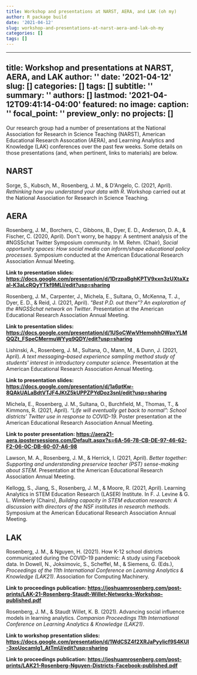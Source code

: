 ```yaml
---
title: Workshop and presentations at NARST, AERA, and LAK (oh my)
author: R package build
date: '2021-04-12'
slug: workshop-and-presentations-at-narst-aera-and-lak-oh-my
categories: []
tags: []
---
```


---
title: Workshop and presentations at NARST, AERA, and LAK
author: ''
date: '2021-04-12'
slug: []
categories: []
tags: []
subtitle: ''
summary: ''
authors: []
lastmod: '2021-04-12T09:41:14-04:00'
featured: no
image:
  caption: ''
  focal_point: ''
  preview_only: no
projects: []
---

Our research group had a number of presentations at the National Association for Research in Science Teaching (NARST), American Educational Research Assocation (AERA), and Learning Analytics and Knowledge (LAK) conferences over the past few weeks. Some details on those presentations (and, when pertinent, links to materials) are below.

## NARST

Sorge, S., Kubsch, M., Rosenberg, J. M., & D'Angelo, C. (2021, April). *Rethinking how you understand your data with R*. Workshop carried out at the National Association for Research in Science Teaching. 

## AERA

Rosenberg, J. M., Borchers, C., Gibbons, B., Dyer, E. D., Anderson, D. A., & Fischer, C. (2020, April). Don't worry, be happy: A sentment analysis of the #NGSSchat Twitter Symposium community. In M. Rehm. (Chair), *Social opportunity spaces: How social media can inform/shape educational policy processes*. Symposium conducted at the American Educational Research Association Annual Meeting.

**Link to presentation slides: https://docs.google.com/presentation/d/1DrzpaBghKPTV9xxn3zUXtaXzal-K3aLcRQyYTkf9MLI/edit?usp=sharing**

Rosenberg, J. M., Carpenter, J., Michela, E., Sultana, O., McKenna, T. J., Dyer, E. D., & Reid, J. (2021, April). *"Best P.D. out there"? An exploration of the #NGSSchat network on Twitter*. Presentation at the American Educational Research Association Annual Meeting.

**Link to presentation slides: https://docs.google.com/presentation/d/1USoCWwVHemohhOWpxYLMQQZt_FSpeCMermuWYyq9QDY/edit?usp=sharing**

Lishinski, A., Rosenberg, J. M., Sultana, O., Mann, M., & Dunn, J. (2021, April). *A text messaging–based experience sampling method study of students' interest in introductory computer science*. Presentation at the American Educational Research Association Annual Meeting.

**Link to presentation slides: https://docs.google.com/presentation/d/1a6ptKw-8QAkUALaBdtVTJF4JKtZ5kUPPZPYdDoz3snI/edit?usp=sharing**


Michela, E., Rosenberg, J. M., Sultana, O., Burchfield, M., Thomas, T., & Kimmons, R. (2021, April). *“Life will eventually get back to normal”: School districts’ Twitter use in response to COVID-19*. Poster presentation at the American Educational Research Association Annual Meeting.

**Link to poster presentation: https://aera21-aera.ipostersessions.com/Default.aspx?s=6A-56-78-CB-DE-97-46-62-F2-06-0C-DB-60-07-A6-98**

Lawson, M. A., Rosenberg, J. M., & Herrick, I. (2021, April). *Better together: Supporting and understanding preservice teacher (PST) sense-making about STEM*. Presentation at the American Educational Research Association Annual Meeting.

Kellogg, S., Jiang, S., Rosenberg, J. M., & Moore, R. (2021, April). Learning Analytics in STEM Education Research (LASER) Institute. In F. J. Levine & G. L. Wimberly (Chairs), *Building capacity in STEM education research: A discussion with directors of the NSF institutes in research methods*. Symposium at the American Educational Research Association Annual Meeting.

## LAK

Rosenberg, J. M., & Nguyen, H. (2021). How K-12 school districts communicated during the COVID-19 pandemic: A study using Facebook data. In Dowell, N., Joksimovic, S., Scheffel, M., & Siemens, G. (Eds.), *Proceedings of the 11th International Conference on Learning Analytics & Knowledge (LAK21)*. Association for Computing Machinery.

**Link to proceedings publication: https://joshuamrosenberg.com/post-prints/LAK-21-Rosenberg-Staudt-Willet-Networks-Workshop-published.pdf**

Rosenberg, J. M., & Staudt Willet, K. B. (2021). Advancing social influence models in learning analytics. *Companion Proceedings 11th International Conference on Learning Analytics & Knowledge (LAK21)*.

**Link to workshop presentation slides: https://docs.google.com/presentation/d/1WdCSZ4f2XRJaPyylicf9S4KUl-3xoUocamIg1_AtTmU/edit?usp=sharing**

**Link to proceedings publication: https://joshuamrosenberg.com/post-prints/LAK21-Rosenberg-Nguyen-Districts-Facebook-published.pdf**

